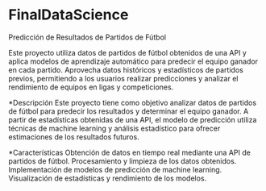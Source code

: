 # FinalDataScience
Predicción de Resultados de Partidos de Fútbol

Este proyecto utiliza datos de partidos de fútbol obtenidos de una API y aplica modelos de aprendizaje automático para predecir el equipo ganador en cada partido. Aprovecha datos históricos y estadísticos de partidos previos, permitiendo a los usuarios realizar predicciones y analizar el rendimiento de equipos en ligas y competiciones.

*Descripción
Este proyecto tiene como objetivo analizar datos de partidos de fútbol para predecir los resultados y determinar el equipo ganador. A partir de estadísticas obtenidas de una API, el modelo de predicción utiliza técnicas de machine learning y análisis estadístico para ofrecer estimaciones de los resultados futuros.

*Características
Obtención de datos en tiempo real mediante una API de partidos de fútbol.
Procesamiento y limpieza de los datos obtenidos.
Implementación de modelos de predicción de machine learning.
Visualización de estadísticas y rendimiento de los modelos.
